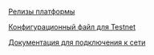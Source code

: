 [Релизы платформы](https://github.com/vostokplatform/Vostok-Releases/releases)

[Конфигурационный файл для Testnet](https://github.com/vostokplatform/Vostok-Releases/blob/master/configs/testnet.conf)

[Документация для подключения к сети](https://github.com/vostokplatform/Vostok-Releases/releases)
